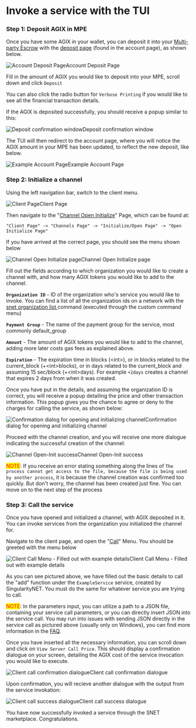 # Invoke a service with the TUI

### Step 1: Deposit AGIX in MPE

Once you have some AGIX in your wallet, you can deposit it into your [Multi-party Escrow](/docs/products/DecentralizedAIPlatform/CoreConcepts/SmartContracts/mpe/) with the [deposit page](/docs/products/DecentralizedAIPlatform/TUI/Menus/Account/deposit/) (found in the account page), as shown below.&#x20;

![Account Deposit Page](/assets/images/products/AIMarketplace/TUI/TUIDeposit.webp)Account Deposit Page

Fill in the amount of AGIX you would like to deposit into your MPE, scroll down and click `Deposit`

You can also click the radio button for `Verbose Printing` if you would like to see all the financial transaction details.

If the AGIX is deposited successfully, you should receive a popup similar to this:

![Deposit confirmation window](/assets/images/products/AIMarketplace/TUI/TUIDepositConfirm.webp)Deposit confirmation window

The TUI will then redirect to the account page, where you will notice the AGIX amount in your MPE has been updated, to reflect the new deposit, like below.

![Example Account Page](/assets/images/products/AIMarketplace/TUI/TUIAccountPage.webp)Example Account Page

### Step 2: Initialize a channel

Using the left navigation bar, switch to the client menu.&#x20;

![Client Page](/assets/images/products/AIMarketplace/TUI/TUIClientPage.webp)Client Page

Then navigate to the "[Channel Open Initialize](/docs/products/DecentralizedAIPlatform/TUI/Menus/Client/ChannelsMenu/InitializeOpenPage/open-initialize/)" Page, which can be found at:

```
"Client Page" -> "Channels Page" -> "Initialize/Open Page" -> "Open Initialize Page"
```

If you have arrived at the correct page, you should see the menu shown below

![Channel Open Initialize page](/assets/images/products/AIMarketplace/TUI/TUIChannelOpenInit.webp)Channel Open Initialize page

Fill out the fields according to which organization you would like to create a channel with, and how many AGIX tokens you would like to add to the channel.&#x20;

**`Organization ID`** - ID of the organization who's service you would like to invoke. You can find a list of all the organization ids on a network with the [snet organization list ](https://snet-cli-docs.singularitynet.io/organization.html#list)command (executed through the custom command menu)

**`Payment Group`** - The name of the payment group for the service, most commonly default\_group

**`Amount`** - The amount of AGIX tokens you would like to add to the channel, adding more later costs gas fees as explained above.&#x20;

**`Expiration`** - The expiration time in blocks (\<int>), or in blocks related to the current\_block (+\<int>blocks), or in days related to the current\_block and assuming 15 sec/block (+\<int>days). For example `+2days` creates a channel that expires 2 days from when it was created.

Once you have put in the details, and assuming the organization ID is correct, you will receive a popup detailing the price and other transaction information. This popup gives you the chance to agree or deny to the charges for calling the service, as shown below:

![Confirmation dialog for opening and initializing channel](/assets/images/products/AIMarketplace/TUI/TUIChannelCreationConfirm.webp)Confirmation dialog for opening and initializing channel

Proceed with the channel creation, and you will receive one more dialogue indicating the successful creation of the channel:

![Channel Open-Init success](/assets/images/products/AIMarketplace/TUI/TUIChannelCreationSuccess.webp)Channel Open-Init success

<mark style="color:red;">NOTE</mark>: If you receive an error stating something along the lines of `The process cannot get access to the file, because the file is being used by another process`, it is because the channel creation was confirmed too quickly. But don't worry, the channel has been created just fine. You can move on to the next step of the process

### Step 3: Call the service

Once you have opened and initialized a channel, with AGIX deposited in it. You can invoke services from the organization you initialized the channel for.&#x20;

Navigate to the client page, and open the "[Call](/docs/products/DecentralizedAIPlatform/TUI/Menus/Client/call/)" Menu. You should be greeted with the menu below

![Client Call Menu - Filled out with example details](/assets/images/products/AIMarketplace/TUI/TUIClientCall.webp)Client Call Menu - Filled out with example details

As you can see pictured above, we have filled out the basic details to call the "add" function under the `ExampleService` service, created by SingularityNET. You must do the same for whatever service you are trying to call.&#x20;

<mark style="color:red;">NOTE</mark>: In the parameters input, you can utilize a path to a JSON file, containing your service call parameters, or you can directly insert JSON into the service call. You may run into issues with sending JSON directly in the service call as pictured above (usually only on Windows), you can find more information in the [FAQ](/docs/products/DecentralizedAIPlatform/TUI/FAQ/).

Once you have inserted all the necessary information, you can scroll down and click on `View Server Call Price`. This should display a confirmation dialogue on your screen, detailing the AGIX cost of the service invocation you would like to execute.&#x20;

![Client call confirmation dialogue](/assets/images/products/AIMarketplace/TUI/TUIClientCallConfirm.webp)Client call confirmation dialogue

Upon confirmation, you will recieve another dialogue with the output from the service invokation:

![Client call success dialogue](/assets/images/products/AIMarketplace/TUI/TUIClientCallSuccess.webp)Client call success dialogue 

You have now successfully invoked a service through the SNET marketplace. Congratulations.&#x20;
